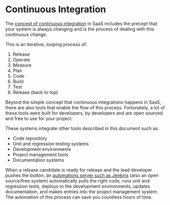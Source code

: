# Continuous Integration

The [concept of continuous integration](https://en.wikipedia.org/wiki/Continuous_integration) in SaaS includes the precept that your system is always changing and is the process of dealing with this continuous change. 

This is an iterative, looping process of:

1. Release
2. Operate
3. Measure
4. Plan
5. Code
6. Build
7. Test
8. Release \(back to top\)

Beyond the simple concept that continuous integrations happens in SaaS, there are also tools that enable the flow of this process. Fortunately, a lot of these tools were built for developers, by developers and are open sourced and free to use for your project. 

These systems integrate other tools described in this document such as:

* Code repository
* Unit and regression testing systems
* Development environments
* Project management tools
* Documentation systems

When a release candidate is ready for release and the lead developer pushes the button, an [automations server such as Jenkins](https://jenkins.io/) \(also an open source/free system\) automatically pulls the right code, runs unit and regression tests, deploys to the development environments, updates documentation, and makes entries into the project management system. The automation of this process can save you countless hours of time. 

